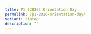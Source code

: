 ```yaml
---
title: P1 (2026) Orientation Day
permalink: /p1-2026-orientation-day/
variant: tiptap
description: ""
---
```

